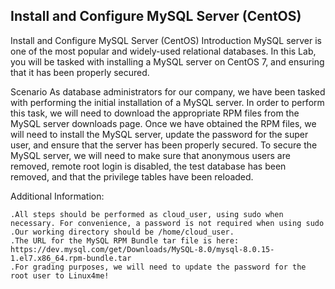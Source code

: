 ## Install and Configure MySQL Server (CentOS)

Install and Configure MySQL Server (CentOS)
Introduction
MySQL server is one of the most popular and widely-used relational databases. In this Lab, you will be tasked with installing a MySQL server on CentOS 7, and ensuring that it has been properly secured.

Scenario
As database administrators for our company, we have been tasked with performing the initial installation of a MySQL server. In order to perform this task, we will need to download the appropriate RPM files from the MySQL server downloads page. Once we have obtained the RPM files, we will need to install the MySQL server, update the password for the super user, and ensure that the server has been properly secured. To secure the MySQL server, we will need to make sure that anonymous users are removed, remote root login is disabled, the test database has been removed, and that the privilege tables have been reloaded.

Additional Information:
```
.All steps should be performed as cloud_user, using sudo when necessary. For convenience, a password is not required when using sudo
.Our working directory should be /home/cloud_user.
.The URL for the MySQL RPM Bundle tar file is here: https://dev.mysql.com/get/Downloads/MySQL-8.0/mysql-8.0.15-1.el7.x86_64.rpm-bundle.tar
.For grading purposes, we will need to update the password for the root user to Linux4me!
```
